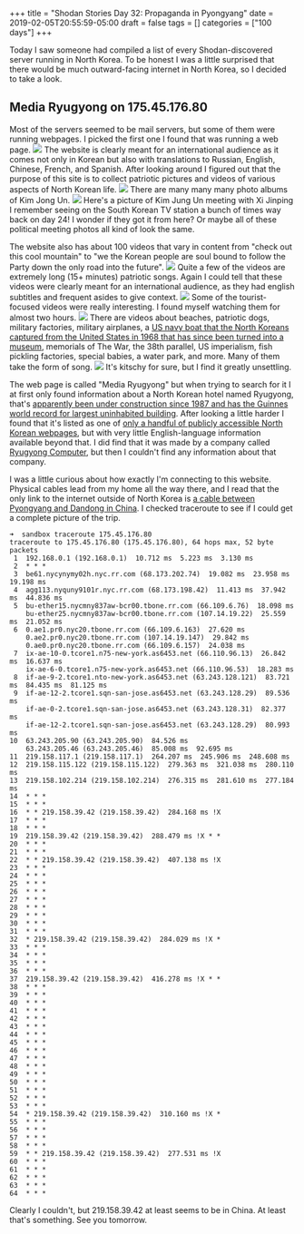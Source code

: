 +++
title = "Shodan Stories Day 32: Propaganda in Pyongyang"
date = 2019-02-05T20:55:59-05:00
draft = false
tags = []
categories = ["100 days"]
+++

Today I saw someone had compiled a list of every Shodan-discovered server running in North Korea. To be honest I was a little surprised that there would be much outward-facing internet in North Korea, so I decided to take a look.

## Media Ryugyong on 175.45.176.80
Most of the servers seemed to be mail servers, but some of them were running webpages. I picked the first one I found that was running a web page.
![](/images/100Days/Day32/media.png)
The website is clearly meant for an international audience as it comes not only in Korean but also with translations to Russian, English, Chinese, French, and Spanish. After looking around I figured out that the purpose of this site is to collect patriotic pictures and videos of various aspects of North Korean life.
![](/images/100Days/Day32/supremeleader2.png)
There are many many many photo albums of Kim Jong Un.
![](/images/100Days/Day32/kimandxi.png)
Here's a picture of Kim Jung Un meeting with Xi Jinping I remember seeing on the South Korean TV station a bunch of times way back on day 24! I wonder if they got it from here? Or maybe all of these political meeting photos all kind of look the same.

The website also has about 100 videos that vary in content from "check out this cool mountain" to "we the Korean people are soul bound to follow the Party down the only road into the future".
![](/images/100Days/Day32/mediaA.png)
Quite a few of the videos are extremely long (15+ minutes) patriotic songs. Again I could tell that these videos were clearly meant for an international audience, as they had english subtitles and frequent asides to give context.
![](/images/100Days/Day32/mediaB.png)
Some of the tourist-focused videos were really interesting. I found myself watching them for almost two hours.
![](/images/100Days/Day32/videostills.png)
There are videos about beaches, patriotic dogs, military factories, military airplanes, a [US navy boat that the North Koreans captured from the United States in 1968 that has since been turned into a museum](https://en.wikipedia.org/wiki/USS_Pueblo_(AGER-2)), memorials of The War, the 38th parallel, US imperialism, fish pickling factories, special babies, a water park, and more. Many of them take the form of song.
![](/images/100Days/Day32/uncloak.png)
It's kitschy for sure, but I find it greatly unsettling.

The web page is called "Media Ryugyong" but when trying to search for it I at first only found information about a North Korean hotel named Ryugyong, that's [apparently been under construction since 1987 and has the Guinnes world record for largest uninhabited building](https://en.wikipedia.org/wiki/Ryugyong_Hotel). After looking a little harder I found that it's listed as one of [only a handful of publicly accessible North Korean webpages](https://nkinternet.wordpress.com/websites/), but with very little English-language information available beyond that. I did find that it was made by a company called [Ryugyong Computer](https://www.northkoreatech.org/2018/10/10/north-korea-launches-an-internet-portal/), but then I couldn't find any information about that company.

I was a little curious about how exactly I'm connecting to this website. Physical cables lead from my home all the way there, and I read that the only link to the internet outside of North Korea is [a cable between Pyongyang and Dandong in China](https://en.wikipedia.org/wiki/Telecommunications_in_North_Korea#International_Internet_access). I checked traceroute to see if I could get a complete picture of the trip.
```
➜  sandbox traceroute 175.45.176.80
traceroute to 175.45.176.80 (175.45.176.80), 64 hops max, 52 byte packets
 1  192.168.0.1 (192.168.0.1)  10.712 ms  5.223 ms  3.130 ms
 2  * * *
 3  be61.nycynymy02h.nyc.rr.com (68.173.202.74)  19.082 ms  23.958 ms  19.198 ms
 4  agg113.nyquny9101r.nyc.rr.com (68.173.198.42)  11.413 ms  37.942 ms  44.836 ms
 5  bu-ether15.nycmny837aw-bcr00.tbone.rr.com (66.109.6.76)  18.098 ms
    bu-ether25.nycmny837aw-bcr00.tbone.rr.com (107.14.19.22)  25.559 ms  21.052 ms
 6  0.ae1.pr0.nyc20.tbone.rr.com (66.109.6.163)  27.620 ms
    0.ae2.pr0.nyc20.tbone.rr.com (107.14.19.147)  29.842 ms
    0.ae0.pr0.nyc20.tbone.rr.com (66.109.6.157)  24.038 ms
 7  ix-ae-10-0.tcore1.n75-new-york.as6453.net (66.110.96.13)  26.842 ms  16.637 ms
    ix-ae-6-0.tcore1.n75-new-york.as6453.net (66.110.96.53)  18.283 ms
 8  if-ae-9-2.tcore1.nto-new-york.as6453.net (63.243.128.121)  83.721 ms  84.435 ms  81.125 ms
 9  if-ae-12-2.tcore1.sqn-san-jose.as6453.net (63.243.128.29)  89.536 ms
    if-ae-0-2.tcore1.sqn-san-jose.as6453.net (63.243.128.31)  82.377 ms
    if-ae-12-2.tcore1.sqn-san-jose.as6453.net (63.243.128.29)  80.993 ms
10  63.243.205.90 (63.243.205.90)  84.526 ms
    63.243.205.46 (63.243.205.46)  85.008 ms  92.695 ms
11  219.158.117.1 (219.158.117.1)  264.207 ms  245.906 ms  248.608 ms
12  219.158.115.122 (219.158.115.122)  279.363 ms  321.038 ms  280.110 ms
13  219.158.102.214 (219.158.102.214)  276.315 ms  281.610 ms  277.184 ms
14  * * *
15  * * *
16  * * 219.158.39.42 (219.158.39.42)  284.168 ms !X
17  * * *
18  * * *
19  219.158.39.42 (219.158.39.42)  288.479 ms !X * *
20  * * *
21  * * *
22  * * 219.158.39.42 (219.158.39.42)  407.138 ms !X
23  * * *
24  * * *
25  * * *
26  * * *
27  * * *
28  * * *
29  * * *
30  * * *
31  * * *
32  * 219.158.39.42 (219.158.39.42)  284.029 ms !X *
33  * * *
34  * * *
35  * * *
36  * * *
37  219.158.39.42 (219.158.39.42)  416.278 ms !X * *
38  * * *
39  * * *
40  * * *
41  * * *
42  * * *
43  * * *
44  * * *
45  * * *
46  * * *
47  * * *
48  * * *
49  * * *
50  * * *
51  * * *
52  * * *
53  * * *
54  * 219.158.39.42 (219.158.39.42)  310.160 ms !X *
55  * * *
56  * * *
57  * * *
58  * * *
59  * * 219.158.39.42 (219.158.39.42)  277.531 ms !X
60  * * *
61  * * *
62  * * *
63  * * *
64  * * *
```
Clearly I couldn't, but 219.158.39.42 at least seems to be in China. At least that's something. See you tomorrow.
